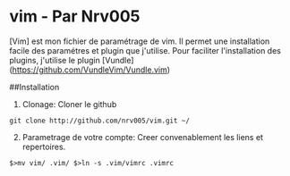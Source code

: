 # vim - Par Nrv005

[Vim] est mon fichier de paramétrage de vim. Il permet une installation facile des paramétres et plugin que j'utilise. Pour faciliter l'installation des plugins, j'utilise le plugin [Vundle] (https://github.com/VundleVim/Vundle.vim)

##Installation
1. Clonage:
Cloner le github

`git clone http://github.com/nrv005/vim.git ~/`


2. Parametrage de votre compte:
Creer convenablement les liens et repertoires.

`$>mv vim/ .vim/
$>ln -s .vim/vimrc .vimrc`
